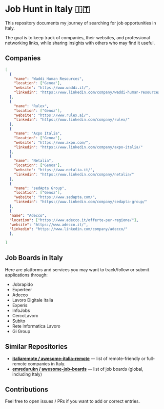 # Job Hunt in Italy 🇮🇹

This repository documents my journey of searching for job opportunities in Italy.

The goal is to keep track of companies, their websites, and professional networking links, while sharing insights with others who may find it useful.  

## Companies

```JSON
[
  {
    "name": "Waddi Human Resources",
    "location": ["Genoa"],
    "website": "https://www.waddi.it/",
    "linkedin": "https://www.linkedin.com/company/waddi-human-resources/"
  },
  {
    "name": "Rulex",
    "location": ["Genoa"],
    "website": "https://www.rulex.ai/",
    "linkedin": "https://www.linkedin.com/company/rulex/"
  },
  {
    "name": "Axpo Italia",
    "location": ["Genoa"],
    "website": "https://www.axpo.com/",
    "linkedin": "https://www.linkedin.com/company/axpo-italia/"
  },
  {
    "name": "Netalia",
    "location": ["Genoa"],
    "website": "https://www.netalia.it/",
    "linkedin": "https://www.linkedin.com/company/netalia/"
  },
  {
    "name": "sedApta Group",
    "location": ["Genoa"],
    "website": "https://www.sedapta.com/",
    "linkedin": "https://www.linkedin.com/company/sedapta-group/"
  },
  {
  "name": "Adecco",
  "location": ["https://www.adecco.it/offerte-per-regione/"],
  "website": "https://www.adecco.it/",
  "linkedin": "https://www.linkedin.com/company/adecco/"
  },

]
```

## Job Boards in Italy

Here are platforms and services you may want to track/follow or submit applications through:

- Jobrapido
- Experteer  
- Adecco  
- Lavoro Digitale Italia  
- Experis  
- InfoJobs  
- CercoLavoro  
- Subito  
- Rete Informatica Lavoro  
- Gi Group

## Similar Repositories

- **[italiaremote / awesome-italia-remote](https://github.com/italiaremote/awesome-italia-remote)** — list of remote-friendly or full-remote companies in Italy.
- **[emredurukn / awesome-job-boards](https://github.com/emredurukn/awesome-job-boards)** — list of job boards (global, including Italy)

## Contributions

Feel free to open issues / PRs if you want to add or correct entries.
